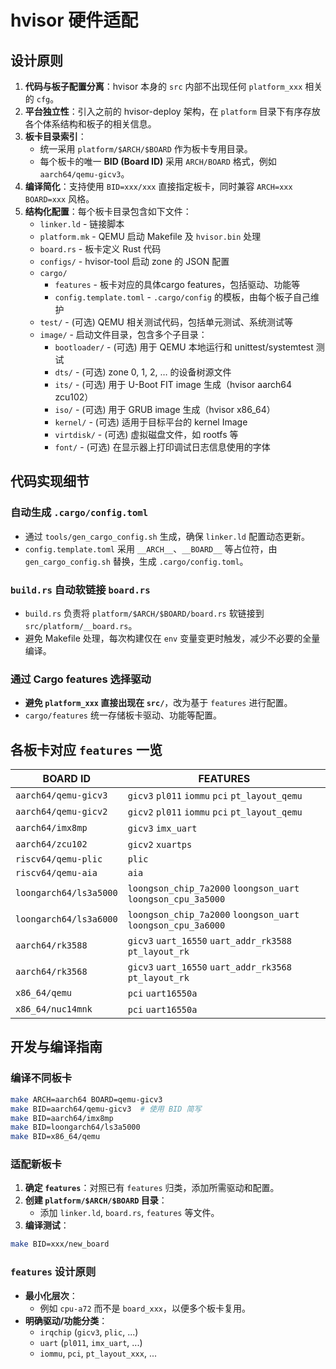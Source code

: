 # hvisor 硬件适配 


## 设计原则

1. **代码与板子配置分离**：hvisor 本身的 `src` 内部不出现任何 `platform_xxx` 相关的 `cfg`。
2. **平台独立性**：引入之前的 hvisor-deploy 架构，在 `platform` 目录下有序存放各个体系结构和板子的相关信息。
3. **板卡目录索引**：
   - 统一采用 `platform/$ARCH/$BOARD` 作为板卡专用目录。
   - 每个板卡的唯一 **BID (Board ID)** 采用 `ARCH/BOARD` 格式，例如 `aarch64/qemu-gicv3`。
4. **编译简化**：支持使用 `BID=xxx/xxx` 直接指定板卡，同时兼容 `ARCH=xxx BOARD=xxx` 风格。
5. **结构化配置**：每个板卡目录包含如下文件：
   - `linker.ld` - 链接脚本
   - `platform.mk` - QEMU 启动 Makefile 及 `hvisor.bin` 处理
   - `board.rs` - 板卡定义 Rust 代码
   - `configs/` - hvisor-tool 启动 zone 的 JSON 配置
   - `cargo/`
     - `features` - 板卡对应的具体cargo features，包括驱动、功能等
     - `config.template.toml` -  `.cargo/config` 的模板，由每个板子自己维护
   - `test/` - (可选) QEMU 相关测试代码，包括单元测试、系统测试等
   - `image/` - 启动文件目录，包含多个子目录：
     - `bootloader/` - (可选) 用于 QEMU 本地运行和 unittest/systemtest 测试
     - `dts/` - (可选) zone 0, 1, 2, … 的设备树源文件
     - `its/` - (可选) 用于 U-Boot FIT image 生成（hvisor aarch64 zcu102）
     - `iso/` - (可选) 用于 GRUB image 生成（hvisor x86_64）
     - `kernel/` - (可选) 适用于目标平台的 kernel Image
     - `virtdisk/` - (可选) 虚拟磁盘文件，如 rootfs 等
     - `font/` - (可选) 在显示器上打印调试日志信息使用的字体

## 代码实现细节

### 自动生成 `.cargo/config.toml`
- 通过 `tools/gen_cargo_config.sh` 生成，确保 `linker.ld` 配置动态更新。
- `config.template.toml` 采用 `__ARCH__`、`__BOARD__` 等占位符，由 `gen_cargo_config.sh` 替换，生成 `.cargo/config.toml`。

### `build.rs` 自动软链接 `board.rs`
- `build.rs` 负责将 `platform/$ARCH/$BOARD/board.rs` 软链接到 `src/platform/__board.rs`。
- 避免 Makefile 处理，每次构建仅在 `env` 变量变更时触发，减少不必要的全量编译。

### 通过 Cargo features 选择驱动
- **避免 `platform_xxx` 直接出现在 `src/`**，改为基于 `features` 进行配置。
- `cargo/features` 统一存储板卡驱动、功能等配置。

## 各板卡对应 `features` 一览

| BOARD ID               | FEATURES                                                     |
| ---------------------- | ------------------------------------------------------------ |
| `aarch64/qemu-gicv3`   | `gicv3` `pl011` `iommu` `pci` `pt_layout_qemu`               |
| `aarch64/qemu-gicv2`   | `gicv2` `pl011` `iommu` `pci` `pt_layout_qemu`               |
| `aarch64/imx8mp`       | `gicv3` `imx_uart`                                           |
| `aarch64/zcu102`       | `gicv2` `xuartps`                                            |
| `riscv64/qemu-plic`    | `plic`                                                       |
| `riscv64/qemu-aia`     | `aia`                                                        |
| `loongarch64/ls3a5000` | `loongson_chip_7a2000` `loongson_uart` `loongson_cpu_3a5000` |
| `loongarch64/ls3a6000` | `loongson_chip_7a2000` `loongson_uart` `loongson_cpu_3a6000` |
| `aarch64/rk3588`       | `gicv3` `uart_16550` `uart_addr_rk3588` `pt_layout_rk`       |
| `aarch64/rk3568`       | `gicv3` `uart_16550` `uart_addr_rk3568` `pt_layout_rk`       |
| `x86_64/qemu         ` | `pci` `uart16550a`                                           |
| `x86_64/nuc14mnk     ` | `pci` `uart16550a`                                           |

## 开发与编译指南

### 编译不同板卡

```bash
make ARCH=aarch64 BOARD=qemu-gicv3
make BID=aarch64/qemu-gicv3  # 使用 BID 简写
make BID=aarch64/imx8mp
make BID=loongarch64/ls3a5000
make BID=x86_64/qemu
```

### 适配新板卡

1. **确定 `features`**：对照已有 `features` 归类，添加所需驱动和配置。
2. **创建 `platform/$ARCH/$BOARD` 目录**：
   - 添加 `linker.ld`, `board.rs`, `features` 等文件。
3. **编译测试**：

```bash
make BID=xxx/new_board
```

### `features` 设计原则

- **最小化层次**：
  - 例如 `cpu-a72` 而不是 `board_xxx`，以便多个板卡复用。
- **明确驱动/功能分类**：
  - `irqchip` (`gicv3`, `plic`, ...)
  - `uart` (`pl011`, `imx_uart`, ...)
  - `iommu`, `pci`, `pt_layout_xxx`, ...

